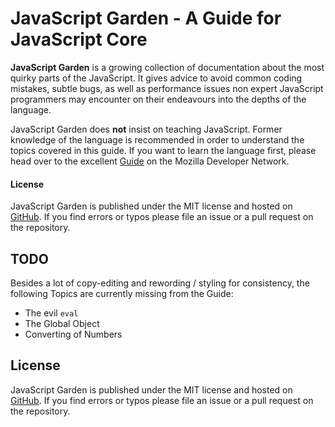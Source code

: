 JavaScript Garden - A Guide for JavaScript Core
===============================================

**JavaScript Garden** is a growing collection of documentation about the most 
quirky parts of the JavaScript. It gives advice to avoid common coding
mistakes, subtle bugs, as well as performance issues non expert JavaScript
programmers may encounter on their endeavours into the depths of the language.

JavaScript Garden does **not** insist on teaching JavaScript. Former knowledge
of the language is recommended in order to understand the topics covered in this
guide. If you want to learn the language first, please head over to the excellent
[Guide][1] on the Mozilla Developer Network.

#### License

JavaScript Garden is published under the MIT license and hosted on
[GitHub](https://github.com/BonsaiDen/JavaScript-Garden). If you find errors or
typos please file an issue or a pull request on the repository.

[1]: https://developer.mozilla.org/en/JavaScript/Guide


TODO
----

Besides a lot of copy-editing and rewording / styling for consistency, the
following Topics are currently missing from the Guide:

 - The evil `eval`
 - The Global Object
 - Converting of Numbers


License
-------

JavaScript Garden is published under the MIT license and hosted on
[GitHub](https://github.com/BonsaiDen/JavaScript-Garden). If you find errors or
typos please file an issue or a pull request on the repository.

